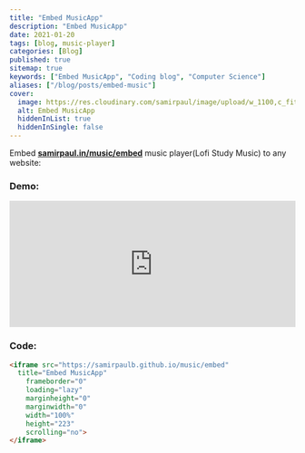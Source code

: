 ```yaml
---
title: "Embed MusicApp"
description: "Embed MusicApp"
date: 2021-01-20
tags: [blog, music-player]
categories: [Blog]
published: true
sitemap: true
keywords: ["Embed MusicApp", "Coding blog", "Computer Science"]
aliases: ["/blog/posts/embed-music"]
cover:
  image: https://res.cloudinary.com/samirpaul/image/upload/w_1100,c_fit,co_rgb:FFFFFF,l_text:Arial_75_bold:Embed MusicApp/og-image.webp
  alt: Embed MusicApp
  hiddenInList: true
  hiddenInSingle: false
---
```



Embed [<b>samirpaul.in/music/embed</b>](https://samirpaulb.github.io/music/embed) music player(Lofi Study Music) to any website:

### Demo:

<iframe src="https://samirpaulb.github.io/music/embed/index.html"
  title="Embed MusicApp"
	frameborder="0"
	loading="lazy"
	marginheight="0"
	marginwidth="0"
	width="100%"
	height="223"
	scrolling="no">
</iframe>


### Code:

```html
<iframe src="https://samirpaulb.github.io/music/embed"
  title="Embed MusicApp"
	frameborder="0"
	loading="lazy"
	marginheight="0"
	marginwidth="0"
	width="100%"
	height="223"
	scrolling="no">
</iframe>
```

